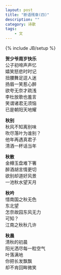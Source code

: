 ```yaml
---
layout: post
title: "断语残章(四)"
description: ""
category: 诗歌
tags: 
    - 文
---
```

{% include JB/setup %}

**贺少爷周岁快乐**  
公子初啼声声忆  
嬉笑怒悲时时记  
扭腰舞足逗人迷  
扬眉一笑惹心醉  
欲夸无奈才疏浅  
李杜放歌也羞言  
笑谓诸君无须恼  
已是朝阳天地耀  


**秋别**        
秋风不知离别味  
吹尽落叶为谁别？  
他年再遇真君子  
清酒一杯话当年  


**秋散**        
金樽玉盘难下箸  
醉酒胡言情更切  
欲别却道好风景  
一池秋水望天月  


**秋吟**        
惜南国之秋无色  
东北望          
怎奈故园东风无力  
可知？          
江南之秋秋几许  


**秋晨**        
清秋的初晨      
阳光洒尽每一粒空气  
叶落满地        
你把长发飘飘    
却不肯回眸微笑  
